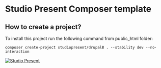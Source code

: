# Studio Present Composer template

## How to create a project?

To install this project run the following command from public_html folder:

```
composer create-project studiopresent/drupal8 . --stability dev --no-interaction
```

[![Studio Present](https://avatars1.githubusercontent.com/u/24934546?v=3&s=200)](http://www.studiopresent.com)
